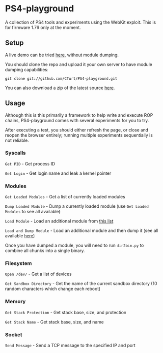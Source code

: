 # PS4-playground
A collection of PS4 tools and experiments using the WebKit exploit. This is for firmware 1.76 only at the moment.

## Setup
A live demo can be tried [here](http://cturt.github.io/PS4-playground/), without module dumping.

You should clone the repo and upload it your own server to have module dumping capabilities:

    git clone git://github.com/CTurt/PS4-playground.git

You can also download a zip of the latest source [here](https://github.com/CTurt/PS4-playground/archive/gh-pages.zip).

## Usage
Although this is this primarily a framework to help write and execute ROP chains, PS4-playground comes with several experiments for you to try.

After executing a test, you should either refresh the page, or close and reopen the browser entirely; running multiple experiments sequentially is not reliable.

### Syscalls
`Get PID` - Get process ID

`Get Login` - Get login name and leak a kernel pointer

### Modules
`Get Loaded Modules` - Get a list of currently loaded modules

`Dump Loaded Module` - Dump a currently loaded module (use `Get Loaded Modules` to see all available)

`Load Module` - Load an additional module from [this list](http://www.ps3devwiki.com/ps4/Libraries#Libraries_on_firmware_1.76)

`Load and Dump Module` - Load an additional module and then dump it (see all available [here](http://www.ps3devwiki.com/ps4/Libraries#Libraries_on_firmware_1.76))

Once you have dumped a module, you will need to run `dir2bin.py` to combine all chunks into a single binary.

### Filesystem
`Open /dev/` - Get a list of devices

`Get Sandbox Directory` - Get the name of the current sandbox directory (10 random characters which change each reboot)

### Memory
`Get Stack Protection` - Get stack base, size, and protection

`Get Stack Name` - Get stack base, size, and name

### Socket
`Send Message` - Send a TCP message to the specified IP and port
